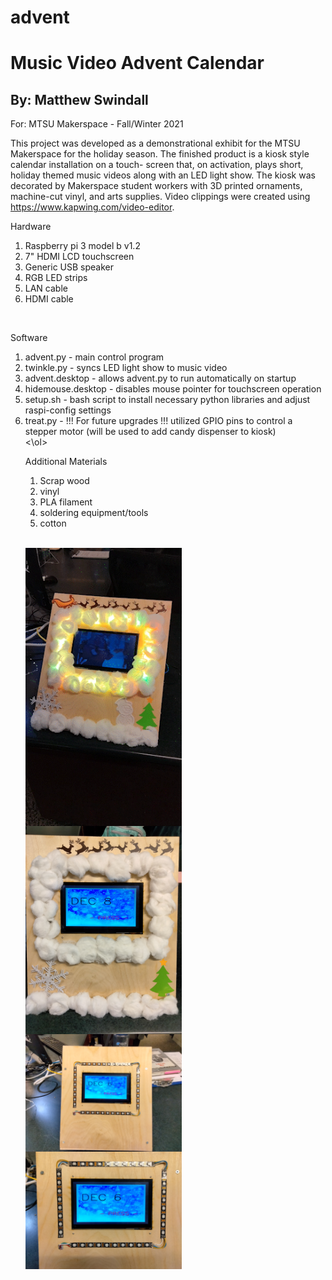 # advent

<h1>Music Video Advent Calendar</h1>

<h2>By: Matthew Swindall</h2>

  For: MTSU Makerspace - Fall/Winter 2021
  
  This project was developed as a demonstrational exhibit for the MTSU Makerspace for the holiday season. The finished product is a kiosk style calendar installation on a touch-   screen that, on activation, plays short, holiday themed music videos along with an LED light show. The kiosk was decorated by Makerspace student workers with 3D printed         ornaments, machine-cut vinyl, and arts supplies. Video clippings were created using https://www.kapwing.com/video-editor.

Hardware

  <ol>
  <li>Raspberry pi 3 model b v1.2</li>
  <li>7" HDMI LCD touchscreen
  <li>Generic USB speaker</li>
  <li>RGB LED strips</li>
  <li>LAN cable</li>
  <li>HDMI cable</li>
  </ol>
  <br>
  
Software

  <ol>
  <li>advent.py - main control program</li>
  <li>twinkle.py - syncs LED light show to music video</li>
  <li>advent.desktop - allows advent.py to run automatically on startup</li>
  <li>hidemouse.desktop - disables mouse pointer for touchscreen operation</li>
  <li>setup.sh - bash script to install necessary python libraries and adjust raspi-config settings</li>
  <li>treat.py - !!! For future upgrades !!! utilized GPIO pins to control a stepper motor (will be used to add candy dispenser to kiosk)</li>
  <\ol>
  <br>
    
Additional Materials
    
  <ol>
  <li>Scrap wood</li>
  <li>vinyl</li>
  <li>PLA filament</li>
  <li>soldering equipment/tools</li>
  <li>cotton</li>
  </ol>
  <br>
    
<a><img src="./Documentation/Advent.gif" align="left" height="445" width="250" ></a>
<a><img src="./Documentation/1.png" align="left" height="333" width="250" ></a>
<a><img src="./Documentation/2.png" align="left" height="188" width="250" ></a>
<a><img src="./Documentation/3.png" align="left" height="188" width="250" ></a>
